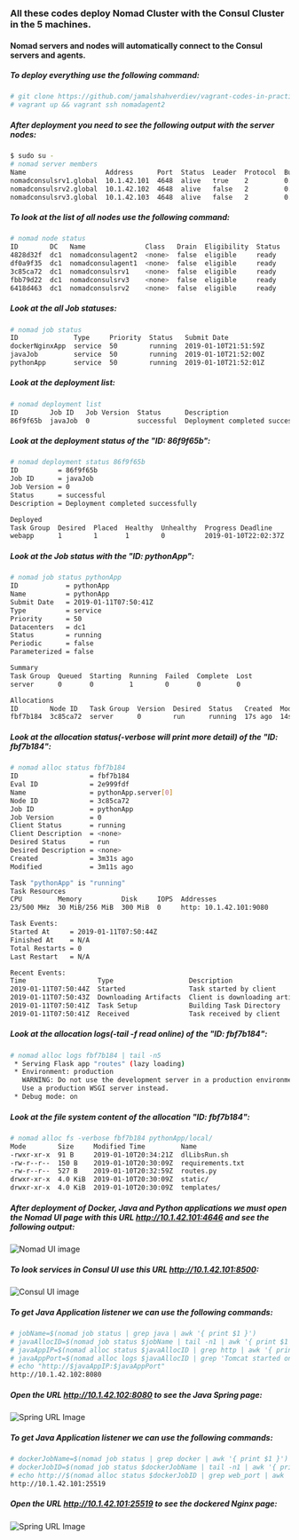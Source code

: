 ### All these codes deploy Nomad Cluster with the Consul Cluster in the 5 machines. 

#### Nomad servers and nodes will automatically connect to the Consul servers and agents.

##### To deploy everything use the following command:
```bash
# git clone https://github.com/jamalshahverdiev/vagrant-codes-in-practice.git && cd vagrant-codes-in-practice/vagrant-nomad-consul-vault
# vagrant up && vagrant ssh nomadagent2
```

##### After deployment you need to see the following output with the server nodes:
```bash
$ sudo su -
# nomad server members
Name                    Address      Port  Status  Leader  Protocol  Build  Datacenter  Region
nomadconsulsrv1.global  10.1.42.101  4648  alive   true    2         0.8.6  dc1         global
nomadconsulsrv2.global  10.1.42.102  4648  alive   false   2         0.8.6  dc1         global
nomadconsulsrv3.global  10.1.42.103  4648  alive   false   2         0.8.6  dc1         global
```

##### To look at the list of all nodes use the following command:
```bash
# nomad node status
ID        DC   Name               Class   Drain  Eligibility  Status
4828d32f  dc1  nomadconsulagent2  <none>  false  eligible     ready
df0a9f35  dc1  nomadconsulagent1  <none>  false  eligible     ready
3c85ca72  dc1  nomadconsulsrv1    <none>  false  eligible     ready
fbb79d22  dc1  nomadconsulsrv3    <none>  false  eligible     ready
6418d463  dc1  nomadconsulsrv2    <none>  false  eligible     ready
```

##### Look at the all Job statuses:
```bash
# nomad job status
ID              Type     Priority  Status   Submit Date
dockerNginxApp  service  50        running  2019-01-10T21:51:59Z
javaJob         service  50        running  2019-01-10T21:52:00Z
pythonApp       service  50        running  2019-01-10T21:52:01Z
```

##### Look at the deployment list:
```bash
# nomad deployment list
ID        Job ID   Job Version  Status      Description
86f9f65b  javaJob  0            successful  Deployment completed successfully
```

##### Look at the deployment status of the "ID: 86f9f65b":
```bash
# nomad deployment status 86f9f65b
ID          = 86f9f65b
Job ID      = javaJob
Job Version = 0
Status      = successful
Description = Deployment completed successfully

Deployed
Task Group  Desired  Placed  Healthy  Unhealthy  Progress Deadline
webapp      1        1       1        0          2019-01-10T22:02:37Z
```

##### Look at the Job status with the "ID: pythonApp":
```bash
# nomad job status pythonApp
ID            = pythonApp
Name          = pythonApp
Submit Date   = 2019-01-11T07:50:41Z
Type          = service
Priority      = 50
Datacenters   = dc1
Status        = running
Periodic      = false
Parameterized = false

Summary
Task Group  Queued  Starting  Running  Failed  Complete  Lost
server      0       0         1        0       0         0

Allocations
ID        Node ID   Task Group  Version  Desired  Status   Created  Modified
fbf7b184  3c85ca72  server      0        run      running  17s ago  14s ago
```

##### Look at the allocation status(-verbose will print more detail) of the "ID: fbf7b184":
```bash
# nomad alloc status fbf7b184
ID                  = fbf7b184
Eval ID             = 2e999fdf
Name                = pythonApp.server[0]
Node ID             = 3c85ca72
Job ID              = pythonApp
Job Version         = 0
Client Status       = running
Client Description  = <none>
Desired Status      = run
Desired Description = <none>
Created             = 3m31s ago
Modified            = 3m11s ago

Task "pythonApp" is "running"
Task Resources
CPU         Memory          Disk     IOPS  Addresses
23/500 MHz  30 MiB/256 MiB  300 MiB  0     http: 10.1.42.101:9080

Task Events:
Started At     = 2019-01-11T07:50:44Z
Finished At    = N/A
Total Restarts = 0
Last Restart   = N/A

Recent Events:
Time                  Type                   Description
2019-01-11T07:50:44Z  Started                Task started by client
2019-01-11T07:50:43Z  Downloading Artifacts  Client is downloading artifacts
2019-01-11T07:50:41Z  Task Setup             Building Task Directory
2019-01-11T07:50:41Z  Received               Task received by client
```

##### Look at the allocation logs(-tail -f read online) of the "ID: fbf7b184": 
```bash
# nomad alloc logs fbf7b184 | tail -n5
 * Serving Flask app "routes" (lazy loading)
 * Environment: production
   WARNING: Do not use the development server in a production environment.
   Use a production WSGI server instead.
 * Debug mode: on
```

##### Look at the file system content of the allocation "ID: fbf7b184":
```bash
# nomad alloc fs -verbose fbf7b184 pythonApp/local/
Mode        Size     Modified Time         Name
-rwxr-xr-x  91 B     2019-01-10T20:34:21Z  dlLibsRun.sh
-rw-r--r--  150 B    2019-01-10T20:30:09Z  requirements.txt
-rw-r--r--  527 B    2019-01-10T20:32:59Z  routes.py
drwxr-xr-x  4.0 KiB  2019-01-10T20:30:09Z  static/
drwxr-xr-x  4.0 KiB  2019-01-10T20:30:09Z  templates/
```

##### After deployment of Docker, Java and Python applications we must open the Nomad UI page with this URL *http://10.1.42.101:4646* and see the following output:
![Nomad UI image](https://github.com/jamalshahverdiev/vagrant-codes-in-practice/blob/master/vagrant-nomad-consul-vault/images/nomadui.png)

##### To look services in Consul UI use this URL *http://10.1.42.101:8500*:
![Consul UI image](https://github.com/jamalshahverdiev/vagrant-codes-in-practice/blob/master/vagrant-nomad-consul-vault/images/consului.png)

##### To get Java Application listener we can use the following commands:
```bash
# jobName=$(nomad job status | grep java | awk '{ print $1 }')
# javaAllocID=$(nomad job status $jobName | tail -n1 | awk '{ print $1 }')
# javaAppIP=$(nomad alloc status $javaAllocID | grep http | awk '{ print $(NF)}' | cut -f1 -d ':')
# javaAppPort=$(nomad alloc logs $javaAllocID | grep 'Tomcat started on port' | awk '{ print $(NF-5)}')
# echo "http://$javaAppIP:$javaAppPort"
http://10.1.42.102:8080
```

##### Open the URL *http://10.1.42.102:8080* to see the Java Spring page:
![Spring URL Image](https://github.com/jamalshahverdiev/vagrant-codes-in-practice/blob/master/vagrant-nomad-consul-vault/images/spring.png)



##### To get Java Application listener we can use the following commands:
```bash
# dockerJobName=$(nomad job status | grep docker | awk '{ print $1 }')
# dockerJobID=$(nomad job status $dockerJobName | tail -n1 | awk '{ print $1 }')
# echo http://$(nomad alloc status $dockerJobID | grep web_port | awk '{ print $(NF)}')
http://10.1.42.101:25519
```

##### Open the URL *http://10.1.42.101:25519* to see the dockered Nginx page:
![Spring URL Image](https://github.com/jamalshahverdiev/vagrant-codes-in-practice/blob/master/vagrant-nomad-consul-vault/images/docker.png)


